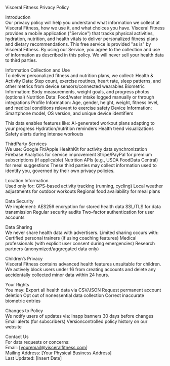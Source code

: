 Visceral Fitness Privacy Policy  

Introduction  
Our privacy policy will help you understand what information we collect at Visceral Fitness, how we use it, and what choices you have. Visceral Fitness provides a mobile application ("Service") that tracks physical activities, hydration, nutrition, and health vitals to deliver personalized fitness plans and dietary recommendations. This free service is provided "as is" by Visceral Fitness. By using our Service, you agree to the collection and use of information as described in this policy. We will never sell your health data to third parties.

Information Collection and Use  
To deliver personalized fitness and nutrition plans, we collect:
Health & Activity Data: Step count, exercise routines, heart rate, sleep patterns, and other metrics from device sensors/connected wearables
Biometric Information: Body measurements, weight goals, and progress photos (optional)
Nutrition Data: Food/water intake logged manually or through integrations
Profile Information: Age, gender, height, weight, fitness level, and medical conditions relevant to exercise safety
Device Information: Smartphone model, OS version, and unique device identifiers

This data enables features like:
 AI-generated workout plans adapting to your progress
 Hydration/nutrition reminders
 Health trend visualizations
 Safety alerts during intense workouts


ThirdParty Services  
We use:
 Google Fit/Apple HealthKit for activity data synchronization
 Firebase Analytics for service improvement
 Stripe/PayPal for premium subscriptions (if applicable)
 Nutrition APIs (e.g., USDA FoodData Central) for meal suggestions
These third parties may collect information used to identify you, governed by their own privacy policies.

Location Information  
Used only for:
 GPS-based activity tracking (running, cycling)
 Local weather adjustments for outdoor workouts
 Regional food availability for meal plans

Data Security  
We implement:
 AES256 encryption for stored health data
 SSL/TLS for data transmission
 Regular security audits
 Two–factor authentication for user accounts





Data Sharing  
We never share health data with advertisers. Limited sharing occurs with:
 Certified personal trainers (if using coaching features)
 Medical professionals (with explicit user consent during emergencies)
 Research partners (anonymized/aggregated data only)

Children’s Privacy  
Visceral Fitness contains advanced health features unsuitable for children. We actively block users under 16 from creating accounts and delete any accidentally collected minor data within 24 hours.

Your Rights  
You may:
 Export all health data via CSV/JSON
 Request permanent account deletion
 Opt out of nonessential data collection
 Correct inaccurate biometric entries


Changes to Policy  
We notify users of updates via:
 Inapp banners 30 days before changes
 Email alerts (for subscribers)
 Versioncontrolled policy history on our website

Contact Us  
For data requests or concerns:  
Email: [youremail@visceralfitness.com]  
Mailing Address: [Your Physical Business Address]  
Last Updated: [Insert Date]  

